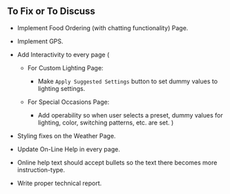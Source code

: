 ## To Fix or To Discuss 

- Implement Food Ordering (with chatting functionality) Page.

- Implement GPS.

- Add Interactivity to every page (

    - For Custom Lighting Page:
        - Make `Apply Suggested Settings` button to set dummy values to lighting settings.

    - For Special Occasions Page:
        - Add operability so when user selects a preset, dummy values for lighting, color, switching patterns, etc. are set.
)

- Styling fixes on the Weather Page.

- Update On-Line Help in every page.

- Online help text should accept bullets so the text there becomes more instruction-type.

- Write proper technical report.